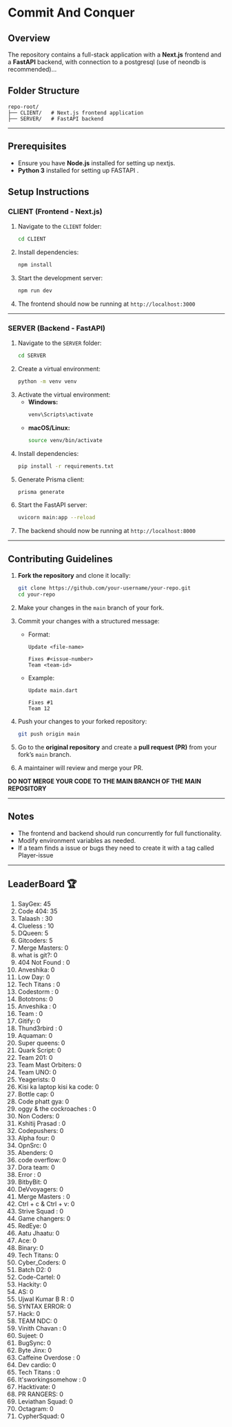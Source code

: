 # Commit And Conquer

## Overview
The repository contains a full-stack application with a **Next.js** frontend and a **FastAPI** backend, with connection to a postgresql (use of neondb is recommended)...

## Folder Structure
```
repo-root/
├── CLIENT/   # Next.js frontend application
├── SERVER/   # FastAPI backend
```

---

## Prerequisites
- Ensure you have **Node.js** installed for setting up nextjs.
-  **Python 3** installed for setting up FASTAPI .


## Setup Instructions

### CLIENT (Frontend - Next.js)

1. Navigate to the `CLIENT` folder:
   ```sh
   cd CLIENT
   ```
2. Install dependencies:
   ```sh
   npm install
   ```
3. Start the development server:
   ```sh
   npm run dev
   ```
4. The frontend should now be running at `http://localhost:3000`

---

### SERVER (Backend - FastAPI)

1. Navigate to the `SERVER` folder:
   ```sh
   cd SERVER
   ```
2. Create a virtual environment:
   ```sh
   python -m venv venv
   ```
3. Activate the virtual environment:
   - **Windows:**
     ```sh
     venv\Scripts\activate
     ```
   - **macOS/Linux:**
     ```sh
     source venv/bin/activate
     ```
4. Install dependencies:
   ```sh
   pip install -r requirements.txt
   ```
5. Generate Prisma client:
   ```sh
   prisma generate
   ```
6. Start the FastAPI server:
   ```sh
   uvicorn main:app --reload
   ```
7. The backend should now be running at `http://localhost:8000`

---


## Contributing Guidelines


1. **Fork the repository** and clone it locally:
   
   ```sh
   git clone https://github.com/your-username/your-repo.git
   cd your-repo
   ```
4. Make your changes in the `main` branch of your fork.
5. Commit your changes with a structured message:
   - Format:
     ```
     Update <file-name>
     
     Fixes #<issue-number>  
     Team <team-id>
     ```
   - Example:
     ```
     Update main.dart
     
     Fixes #1  
     Team 12
     ```
6. Push your changes to your forked repository:
   ```sh
   git push origin main
   ```
7. Go to the **original repository** and create a **pull request (PR)** from your fork’s `main` branch.

8. A maintainer will review and merge your PR.

 **DO NOT MERGE YOUR CODE TO THE MAIN BRANCH OF THE MAIN REPOSITORY**

---



## Notes
- The frontend and backend should run concurrently for full functionality.
- Modify environment variables as needed.
- If a team finds a issue or bugs they need to create it with a tag called Player-issue

---

## LeaderBoard 🏆

<!-- LEADERBOARD_START -->
1. SayGex: 45
2. Code 404: 35
3. Talaash : 30
4. Clueless : 10
5. DQueen: 5
6. Gitcoders: 5
7. Merge Masters: 0
8. what is git?: 0
9. 404 Not Found : 0
10. Anveshika: 0
11. Low Day: 0
12. Tech Titans : 0
13. Codestorm : 0
14. Bototrons: 0
15. Anveshika : 0
16. Team : 0
17. Gitify: 0
18. Thund3rbird : 0
19. Aquaman: 0
20. Super queens: 0
21. Quark Script: 0
22. Team 201: 0
23. Team Mast Orbiters: 0
24. Team UNO: 0
25. Yeagerists: 0
26. Kisi ka laptop kisi ka code: 0
27. Bottle cap: 0
28. Code phatt gya: 0
29. oggy & the cockroaches : 0
30. Non Coders: 0
31. Kshitij Prasad : 0
32. Codepushers: 0
33. Alpha four: 0
34. OpnSrc: 0
35. Abenders: 0
36. code overflow: 0
37. Dora team: 0
38. Error : 0
39. BitbyBit: 0
40. DeVvoyagers: 0
41. Merge Masters : 0
42. Ctrl + c & Ctrl + v: 0
43. Strive Squad : 0
44. Game changers: 0
45. RedEye: 0
46. Aatu Jhaatu: 0
47. Ace: 0
48. Binary: 0
49. Tech Titans: 0
50. Cyber_Coders: 0
51. Batch D2: 0
52. Code-Cartel: 0
53. Hackity: 0
54. AS: 0
55. Ujwal Kumar B R : 0
56. SYNTAX ERROR: 0
57. Hack: 0
58. TEAM NDC: 0
59. Vinith Chavan : 0
60. Sujeet: 0
61. BugSync: 0
62. Byte Jinx: 0
63. Caffeine Overdose : 0
64. Dev cardio: 0
65. Tech Titans : 0
66. It'sworkingsomehow : 0
67. Hacktivate: 0
68. PR RANGERS: 0
69. Leviathan Squad: 0
70. Octagram: 0
71. CypherSquad: 0
<!-- LEADERBOARD_END -->


